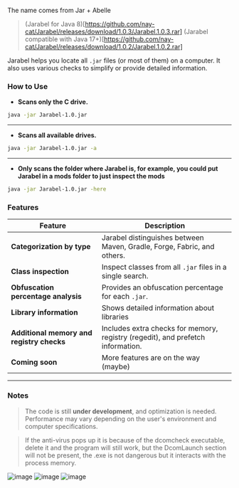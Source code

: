 The name comes from Jar + Abelle

> (Jarabel for Java 8)[https://github.com/nay-cat/Jarabel/releases/download/1.0.3/Jarabel.1.0.3.rar]
> (Jarabel compatible with Java 17+)[https://github.com/nay-cat/Jarabel/releases/download/1.0.2/Jarabel.1.0.2.rar]

Jarabel helps you locate all `.jar` files (or most of them) on a computer. It also uses various checks to simplify or provide detailed information.

### How to Use

- **Scans only the C drive.**
```bash
java -jar Jarabel-1.0.jar
```
---

- **Scans all available drives.**
```bash
java -jar Jarabel-1.0.jar -a
```
---
- **Only scans the folder where Jarabel is, for example, you could put Jarabel in a mods folder to just inspect the mods**
```bash
java -jar Jarabel-1.0.jar -here
```

### Features

| **Feature**                                        | **Description**                                                                                          |
|----------------------------------------------------|----------------------------------------------------------------------------------------------------------|
| **Categorization by type**                         | Jarabel distinguishes between Maven, Gradle, Forge, Fabric, and others.                                 |                                         |
| **Class inspection**                               | Inspect classes from all `.jar` files in a single search.               |
| **Obfuscation percentage analysis**                | Provides an obfuscation percentage for each `.jar`.                                                     |
| **Library information**                            | Shows detailed information about libraries                                   |
| **Additional memory and registry checks**          | Includes extra checks for memory, registry (regedit), and prefetch information.                         |
| **Coming soon**                                    | More features are on the way (maybe)                                                                           |

---

### Notes

> The code is still **under development**, and optimization is needed. Performance may vary depending on the user's environment and computer specifications.

> If the anti-virus pops up it is because of the dcomcheck executable, delete it and the program will still work, but the DcomLaunch section will not be present, the .exe is not dangerous but it interacts with the process memory.

![image](https://github.com/user-attachments/assets/323862db-a222-429b-8cb9-5139b58a5380)
![image](https://github.com/user-attachments/assets/f8ba870b-ee23-4221-84df-2a3ecbe5587d)
![image](https://github.com/user-attachments/assets/9235d72f-3bae-4d39-93e2-b48bc05e1076)

